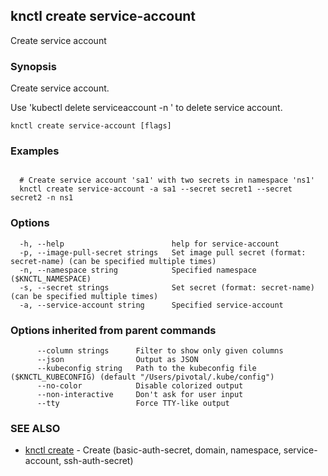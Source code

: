 ## knctl create service-account

Create service account

### Synopsis

Create service account.

Use 'kubectl delete serviceaccount <name> -n <namespace>' to delete service account.

```
knctl create service-account [flags]
```

### Examples

```

  # Create service account 'sa1' with two secrets in namespace 'ns1'
  knctl create service-account -a sa1 --secret secret1 --secret secret2 -n ns1
```

### Options

```
  -h, --help                        help for service-account
  -p, --image-pull-secret strings   Set image pull secret (format: secret-name) (can be specified multiple times)
  -n, --namespace string            Specified namespace ($KNCTL_NAMESPACE)
  -s, --secret strings              Set secret (format: secret-name) (can be specified multiple times)
  -a, --service-account string      Specified service-account
```

### Options inherited from parent commands

```
      --column strings      Filter to show only given columns
      --json                Output as JSON
      --kubeconfig string   Path to the kubeconfig file ($KNCTL_KUBECONFIG) (default "/Users/pivotal/.kube/config")
      --no-color            Disable colorized output
      --non-interactive     Don't ask for user input
      --tty                 Force TTY-like output
```

### SEE ALSO

* [knctl create](knctl_create.md)	 - Create (basic-auth-secret, domain, namespace, service-account, ssh-auth-secret)

